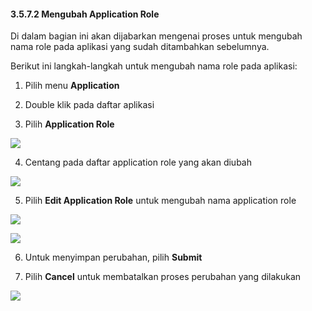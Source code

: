 #### **3.5.7.2 Mengubah Application Role**

Di dalam bagian ini akan dijabarkan mengenai proses untuk mengubah nama role pada aplikasi yang sudah ditambahkan sebelumnya.

Berikut ini langkah-langkah untuk mengubah nama role pada aplikasi:

1. Pilih menu **Application**

2. Double klik pada daftar aplikasi

3. Pilih **Application Role**

![](media/6699ede2ab0507321dc48ad64e18fc8a.png)

4. Centang pada daftar application role yang akan diubah

![](media/fe4ac33746a2e113467f82e23d9e0298.jpg)

5. Pilih **Edit Application Role** untuk mengubah nama application role

![](media/522a33a52a0ccc7fcab48fec2831b004.jpg)

![](media/e5b88dc5e60092850c3635cef432dee7.jpg)

6. Untuk menyimpan perubahan, pilih **Submit**

7. Pilih **Cancel** untuk membatalkan proses perubahan yang dilakukan

![](media/3be29370d7277704a891258b925ec2a6.jpg)